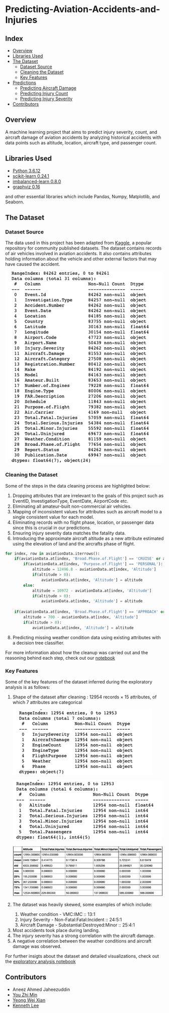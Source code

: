 # Predicting-Aviation-Accidents-and-Injuries

## Index
* [Overview](#Overview)
* [Libraries Used](#Libraries-Used)
* [The Dataset](#The-Dataset)
  * [Dataset Source](#Dataset-Source)
  * [Cleaning the Dataset](#Cleaning-the-Dataset)
  * [Key Features](#Key-Features)
* [Predictions](#Predictions)
  * [Predicting Aircraft Damage](#Predicting-Aircraft-Damage-using-DTC)
  * [Predicting Injury Count](#Predicting-Injury-Count-using-Linear-Regression)
  * [Predicting Injury Severity](#Predicting-Injury-Severity-using-DCT)
* [Contributors](#Contributors)

## Overview
A machine learning project that aims to predict injury severity, count, and aircraft damage of aviation accidents by analyzing historical accidents with data points such as altitude, location, aircraft type, and passenger count.

## Libraries Used
* [Python 3.6.12](https://docs.python.org/3.6/)
* [scikit-learn 0.24.1](https://scikit-learn.org/stable/)
* [imbalanced-learn 0.8.0](https://imbalanced-learn.org/stable/index.html)
* [graphviz 0.16](https://graphviz.readthedocs.io/en/stable/manual.html)

and other essential libraries which include Pandas, Numpy, Matplotlib, and Seaborn.

## The Dataset

### Dataset Source

The data used in this project has been adapted from [Kaggle](https://www.kaggle.com/khsamaha/aviation-accident-database-synopses), a popular repository for community published datasets. The dataset contains records of air vehicles involved in aviation accidents. It also contains attributes holding information about the vehicle and other external factors that may have caused the accident.

![Dataset Attribute Definitions](https://raw.githubusercontent.com/aneezJaheez/Predicting-Aviation-Accidents-and-Injuries/main/Supporting%20Images/Dataset%20Attributes.png)

### Cleaning the Dataset

Some of the steps in the data cleaning process are highlighted below:
1. Dropping attributes that are irrelevant to the goals of this project such as EventID, InvestigationType, EventDate, AirportCode etc.
2. Eliminating all amateur-built non-commercial air vehicles.
3. Mapping of inconsistent values for attributes such as aircraft model to a single consistent value for each model.
4. Eliminating records with no flight phase, location, or passenger data since this is crucial in our predictions.
5. Ensuring injury severity data matches the fatality data.
6. Introducing the approximate aircraft altitude as a new attribute estimated using the elevation of land and the aircrafts phase of flight.

```python
for index, row in aviationData.iterrows():
    if(aviationData.at[index, 'Broad.Phase.of.Flight'] == 'CRUISE' or aviationData.at[index, 'Broad.Phase.of.Flight'] == 'MANEUVERING' or aviationData.at[index, 'Broad.Phase.of.Flight'] == 'GO-AROUND'):
        if(aviationData.at[index, 'Purpose.of.Flight'] == 'PERSONAL'):
            altitude = 12496.8 - aviationData.at[index, 'Altitude']
            if(altitude > 0):
                aviationData.at[index, 'Altitude'] = altitude
        else:
            altitude = 10972 - aviationData.at[index, 'Altitude']
            if(altitude > 0):
                aviationData.at[index, 'Altitude'] = altitude
    
    if(aviationData.at[index, 'Broad.Phase.of.Flight'] == 'APPROACH' or aviationData.at[index, 'Broad.Phase.of.Flight'] == 'DESCENT' or aviationData.at[index, 'Broad.Phase.of.Flight'] == 'CLIMB'):
        altitude = 700 - aviationData.at[index, 'Altitude']
        if(altitude > 0):
            aviationData.at[index, 'Altitude'] = altitude
```

8. Predicting missing weather condition data using existing attributes with a decision tree classifier.

For more information about how the cleanup was carried out and the reasoning behind each step, check out our [notebook](https://github.com/aneezJaheez/Predicting-Aviation-Accidents-and-Injuries/blob/main/Notebooks/Data_Extraction_Cleanup.ipynb)

### Key Features

Some of the key features of the dataset inferred during the exploratory analysis is as follows:
<ol>
 <li>Shape of the dataset after cleaning : 12954 records × 15 attributes, of which 7 attributes are categorical</li>

![Categorical attributes](https://raw.githubusercontent.com/aneezJaheez/Predicting-Aviation-Accidents-and-Injuries/main/Supporting%20Images/catData.png)

![Numerical attributes](https://raw.githubusercontent.com/aneezJaheez/Predicting-Aviation-Accidents-and-Injuries/main/Supporting%20Images/numData.png)

![Numerical Attributes summary](https://raw.githubusercontent.com/aneezJaheez/Predicting-Aviation-Accidents-and-Injuries/main/Supporting%20Images/numDataSummary.png)

 <li>The dataset was heavily skewed, some examples of which include:</li>
 <ol>
  <li>Weather condition - VMC:IMC :: 13:1</li>



  <li>Injury Severity - Non-Fatal:Fatal:Incident :: 24:5:1</li>
  <li>Aircraft Damage - Substantial:Destroyed:Minor :: 25:4:1</li>
 </ol>
 <li>Most accidents took place during landing.</li>
 <li>The injury severity has a strong correlation with the aircraft damage.</li>
 <li>A negative correlation between the weather conditions and aircraft damage was observed.</li>
</ol>

For further insigts about the dataset and detailed visualizations, check out the [exploratory analysis notebook](https://github.com/aneezJaheez/Predicting-Aviation-Accidents-and-Injuries/blob/main/Notebooks/Data_Extraction_Cleanup.ipynb)
  

## Contributors
* Aneez Ahmed Jaheezuddin
* [You Zhi Min](https://github.com/zzzhimin)
* [Yeong Wei Xian](https://github.com/wxiannnn)
* [Kenneth Lee](https://github.com/klee046)

